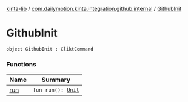 [kinta-lib](../../index.md) / [com.dailymotion.kinta.integration.github.internal](../index.md) / [GithubInit](./index.md)

# GithubInit

`object GithubInit : CliktCommand`

### Functions

| Name | Summary |
|---|---|
| [run](run.md) | `fun run(): `[`Unit`](https://kotlinlang.org/api/latest/jvm/stdlib/kotlin/-unit/index.html) |
